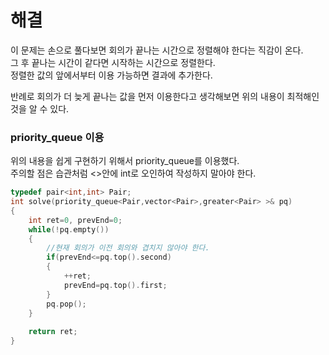 # 해결
이 문제는 손으로 풀다보면 회의가 끝나는 시간으로 정렬해야 한다는 직감이 온다.  
그 후 끝나는 시간이 같다면 시작하는 시간으로 정렬한다.  
정렬한 값의 앞에서부터 이용 가능하면 결과에 추가한다.  

반례로 회의가 더 늦게 끝나는 값을 먼저 이용한다고 생각해보면 위의 내용이 최적해인것을 알 수 있다.

### priority_queue 이용 
위의 내용을 쉽게 구현하기 위해서 priority_queue를 이용했다.  
주의할 점은 습관처럼 <>안에 int로 오인하여 작성하지 말아야 한다.  
```c++
typedef pair<int,int> Pair;
int solve(priority_queue<Pair,vector<Pair>,greater<Pair> >& pq)
{
    int ret=0, prevEnd=0;
    while(!pq.empty())
    {
        //현재 회의가 이전 회의와 겹치지 않아야 한다.
        if(prevEnd<=pq.top().second)
        {
            ++ret;
            prevEnd=pq.top().first;
        }
        pq.pop();
    }
    
    return ret;
}
```
